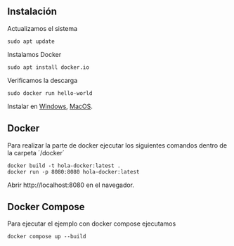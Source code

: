 
## Instalación

  

Actualizamos el sistema

    sudo apt update


Instalamos Docker

    sudo apt install docker.io


Verificamos la descarga

    sudo docker run hello-world

Instalar en [Windows](https://docs.docker.com/docker-for-windows/install/), [MacOS](https://docs.docker.com/docker-for-mac/install/).

  

## Docker

  

Para realizar la parte de docker ejecutar los siguientes comandos dentro de la carpeta ´/docker´

  

    docker build -t hola-docker:latest .
    docker run -p 8080:8080 hola-docker:latest


  

Abrir http://localhost:8080 en el navegador.

  

## Docker Compose

Para ejecutar el ejemplo con docker compose ejecutamos

    docker compose up --build
